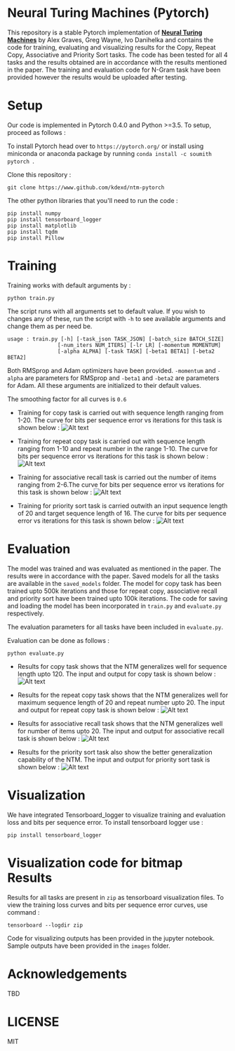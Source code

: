 Neural Turing Machines (Pytorch)
=================================
[1]: https://arxiv.org/abs/1410.5401
This repository is a stable Pytorch implementation of **[Neural Turing Machines][1]** by Alex Graves, Greg Wayne, Ivo Danihelka and contains the code for training, evaluating and visualizing results for the Copy, Repeat Copy, Associative and Priority Sort tasks. The code has been tested for all 4 tasks and the results obtained are in accordance with the results mentioned in the paper. The training and evaluation code for N-Gram task have been provided however the results would be uploaded after testing.

Setup
=================================
Our code is implemented in Pytorch 0.4.0 and Python >=3.5. To setup, proceed as follows :

To install Pytorch head over to ```https://pytorch.org/``` or install using miniconda or anaconda package by running 
```conda install -c soumith pytorch ```.

Clone this repository :

```
git clone https://www.github.com/kdexd/ntm-pytorch
```

The other python libraries that you'll need to run the code :
```
pip install numpy 
pip install tensorboard_logger
pip install matplotlib
pip install tqdm
pip install Pillow
```

Training
================================
Training works with default arguments by :
```
python train.py
```
The script runs with all arguments set to default value. If you wish to changes any of these, run the script with ```-h``` to see available arguments and change them as per need be.
```
usage : train.py [-h] [-task_json TASK_JSON] [-batch_size BATCH_SIZE]
                [-num_iters NUM_ITERS] [-lr LR] [-momentum MOMENTUM]
                [-alpha ALPHA] [-task TASK] [-beta1 BETA1] [-beta2 BETA2]
```
Both RMSprop and Adam optimizers have been provided. ```-momentum``` and ```-alpha``` are parameters for RMSprop and ```-beta1``` and ```-beta2``` are parameters for Adam. All these arguments are initialized to their default values.

The smoothing factor for all curves is ```0.6```
- Training for copy task is carried out with sequence length ranging from 1-20. The curve for bits per sequence error vs iterations for this task is shown below :
![Alt text](https://github.com/kdexd/ntm-pytorch/blob/rep_copy_branch/images/copy_loss.png)

- Training for repeat copy task is carried out with sequence length ranging from 1-10 and repeat number in the range 1-10. The curve for bits per sequence error vs iterations for this task is shown below :
![Alt text](https://github.com/kdexd/ntm-pytorch/blob/rep_copy_branch/images/repeat_copy_loss.png)

- Training for associative recall task is carried out the number of items ranging from 2-6.The curve for bits per sequence error vs iterations for this task is shown below :
![Alt text](https://github.com/kdexd/ntm-pytorch/blob/rep_copy_branch/images/associative_loss.png)

- Training for priority sort task is carried outwith an input sequence length of 20 and target sequence length of 16. The curve for bits per sequence error vs iterations for this task is shown below :
![Alt text](https://github.com/kdexd/ntm-pytorch/blob/rep_copy_branch/images/prioritysort_loss.png)


Evaluation
===============================
The model was trained and was evaluated as mentioned in the paper. The results were in accordance with the paper. Saved models for all the tasks are available in the ```saved_models``` folder. The model for copy task has been trained upto 500k iterations and those for repeat copy, associative recall and priority sort have been trained upto 100k iterations. The code for saving and loading the model has been incorporated in ```train.py``` and ```evaluate.py``` respectively.

The evaluation parameters for all tasks have been included in ```evaluate.py```.

Evaluation can be done as follows :
```
python evaluate.py
```
- Results for copy task shows that the NTM generalizes well for sequence length upto 120. The input and output for copy task is shown below :
![Alt text](https://github.com/kdexd/ntm-pytorch/blob/rep_copy_branch/images/copy.png)

- Results for the repeat copy task shows that the NTM generalizes well for maximum sequence length of 20 and repeat number     upto 20. The input and output for repeat copy task is shown below :
![Alt text](https://github.com/kdexd/ntm-pytorch/blob/rep_copy_branch/images/repeat_copy.png)

- Results for associative recall task shows that the NTM generalizes well for number of items upto 20. The input and output for associative recall task is shown below :
![Alt text](https://github.com/kdexd/ntm-pytorch/blob/rep_copy_branch/images/associative.png)

- Results for the priority sort task also show the better generalization capability of the NTM. The input and output for priority sort task is shown below :
![Alt text](https://github.com/kdexd/ntm-pytorch/blob/rep_copy_branch/images/prioritysort.png)


Visualization
===============================
We have integrated Tensorboard_logger to visualize training and evaluation loss and bits per sequence error. To install tensorboard logger use :
```
pip install tensorboard_logger
```
Visualization code for bitmap
Results
===============================
Results for all tasks are present in ```zip``` as tensorboard visualization files. 
To view the training loss curves and bits per sequence error curves, use command :
```
tensorboard --logdir zip
``` 
Code for visualizing outputs has been provided in the jupyter notebook. Sample outputs have been provided in the ```images``` folder.

Acknowledgements
===============================
TBD

LICENSE
===============================
MIT
